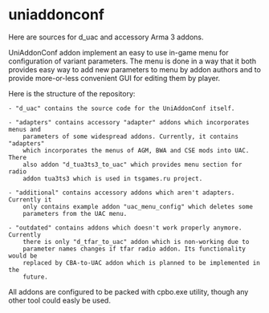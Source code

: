uniaddonconf
============

Here are sources for d_uac and accessory Arma 3 addons.

  UniAddonConf addon implement an easy to use in-game menu for configuration of 
variant parameters. The menu is done in a way that it both provides easy way to 
add new parameters to menu by addon authors and to provide more-or-less 
convenient GUI for editing them by player.

  Here is the structure of the repository:
  
    - "d_uac" contains the source code for the UniAddonConf itself.
    
    - "adapters" contains accessory "adapter" addons which incorporates menus and 
        parameters of some widespread addons. Currently, it contains "adapters"
        which incorporates the menus of AGM, BWA and CSE mods into UAC. There 
        also addon "d_tua3ts3_to_uac" which provides menu section for radio 
        addon tua3ts3 which is used in tsgames.ru project.
        
    - "additional" contains accessory addons which aren't adapters. Currently it
        only contains example addon "uac_menu_config" which deletes some 
        parameters from the UAC menu.
        
    - "outdated" contains addons which doesn't work properly anymore. Currently
        there is only "d_tfar_to_uac" addon which is non-working due to 
        parameter names changes if tfar radio addon. Its functionality would be
        replaced by CBA-to-UAC addon which is planned to be implemented in the
        future.
        
  All addons are configured to be packed with cpbo.exe utility, though any other
tool could easly be used.
  
